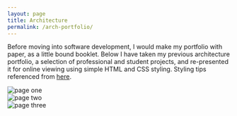 ```yaml
---
layout: page
title: Architecture
permalink: /arch-portfolio/
---
```


Before moving into software development, I would make my portfolio with paper, as a little bound booklet. Below I have taken my previous architecture portfolio, a selection of professional and student projects, and re-presented it for online viewing using simple HTML and CSS styling. Styling tips referenced from [here](https://codepen.io/lynnandtonic/pen/PoZpjOr).

<div class="container">

  <div class="pink portfoliopage">
    <img src="../public/pages/1.png" alt="page one" />
  </div>

  <div class="pink portfoliopage">
    <img src="../public/pages/2.png" alt="page two" />
  </div>

  <div class="portfoliopage pink">
    <img src="../public/pages/3.png" alt="page three" />
  </div>

</div>